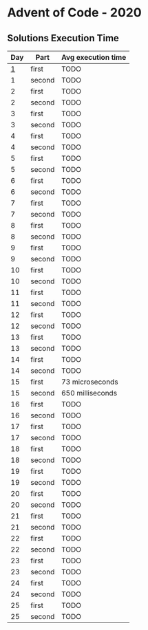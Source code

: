 # Advent of Code - 2020

## Solutions Execution Time
| Day | Part   | Avg execution time |
| --- | ------ | ------------------ |
|  [1](./day_1.hpp)  | first  | TODO
|  1  | second | TODO
|  2  | first  | TODO
|  2  | second | TODO
|  3  | first  | TODO
|  3  | second | TODO
|  4  | first  | TODO
|  4  | second | TODO
|  5  | first  | TODO
|  5  | second | TODO
|  6  | first  | TODO
|  6  | second | TODO
|  7  | first  | TODO
|  7  | second | TODO
|  8  | first  | TODO
|  8  | second | TODO
|  9  | first  | TODO
|  9  | second | TODO
|  10 | first  | TODO
|  10 | second | TODO
|  11 | first  | TODO
|  11 | second | TODO
|  12 | first  | TODO
|  12 | second | TODO
|  13 | first  | TODO
|  13 | second | TODO
|  14 | first  | TODO
|  14 | second | TODO
|  15 | first  | 73 microseconds
|  15 | second | 650 milliseconds
|  16 | first  | TODO
|  16 | second | TODO
|  17 | first  | TODO
|  17 | second | TODO
|  18 | first  | TODO
|  18 | second | TODO
|  19 | first  | TODO
|  19 | second | TODO
|  20 | first  | TODO
|  20 | second | TODO
|  21 | first  | TODO
|  21 | second | TODO
|  22 | first  | TODO
|  22 | second | TODO
|  23 | first  | TODO
|  23 | second | TODO
|  24 | first  | TODO
|  24 | second | TODO
|  25 | first  | TODO
|  25 | second | TODO